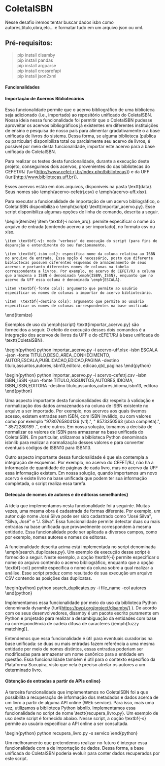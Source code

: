 # ColetaISBN

Nesse desafio iremos tentar buscar dados isbn como autores,titulo,obra,etc... e formatar tudo em um arquivo json ou xml.

## Pré-requisitos:

>pip install disamby<br />
>pip install pandas<br />
>pip install argparse<br />
>pip install crossrefapi<br />
>pip install json2xml<br />

#### Funcionalidades

#### Importação de Acervos Bibliotecários

Essa funcionalidade permite que o acervo bibliográfico de uma biblioteca seja adicionado (i.e., importado) ao repositório unificado do ColetaISBN. Nossa ideia nessa funcionalidade foi permitir que o ColetaISBN pudesse aproveitar os acervos bibliográficos já existentes em diferentes instituições de ensino e pesquisa de nosso país para alimentar gradativamente o a base unificada de livros do sistema. Dessa forma, se alguma biblioteca (pública ou particular) disponibiliza total ou parcialmente seu acervo de livros, é possível por meio desta funcionalidade, importar este acervo para a base unificada do ColetaISBN.

Para realizar os testes desta funcionalidade, durante a execução deste projeto, conseguimos dois acervos, provenientes do das bibliotecas do CEFET/RJ (\url{http://www.cefet-rj.br/index.php/bibliotecas}) e da UFF (\url{http://www.bibliotecas.uff.br}). 

Esses acervos estão em dois arquivos, disponíveis na pasta \textt{data}. Seus nomes são  \emph{acervo-cefetrj.csv} e \emph{acervo-uff.xlsx}.

Para executar a funcionalidade de importação de um acervo bibliográfico, o ColetaISBN disponibiliza o \emph{script} \textt{importar\_acervo.py}. Esse script disponibiliza algumas opções de linha de comando, descrita a seguir.

\begin{itemize}
    \item  \textbf{-i nome\_arq}: permite especificar o nome do arquivo de entrada (contendo acervo a ser importado), no formato csv ou xlsx.
    
    \item \textbf{-v}: modo 'verboso' de execução do script (para fins de depuração e entendimento do seu funcionamento.
    
    \item \textbf{-isbn col}: especifica nome da coluna relativa ao ISBN no arquivo de entrada. Essa opção é necessário, posto que diferente bibliotecas possuem diferentes esquemas de armazenamento de seus acervos e portanto diferentes nomes de colunas na tabela correspondente a livros. Por exemplo, no acervo do CEFET/RJ a coluna que armazena o ISBN é denominada \emph{ISBN\_ISSN}, enquanto que no acervo da UFF essa coluna é denominada \emph{ESCALA}.
    
    \item \textbf{-fonte cols}: argumento que permite ao usuário especificar os nomes de colunas a importar do acervo bibliotecário.
    
    \item  \textbf{-destino cols}: argumento que permite ao usuário especificar os nomes de colunas correspondentes na base unificada
\end{itemize}

Exemplos de uso do \emph{script} \textt{importar\_acervo.py} são fornecidos a seguir. O efeito de execução desses dois comandos é a integração dos acervos de livros da UFF e do cEFET/RJ à base unificada do \textt{ColetaISBN}. 

\begin{python}
python importar_acervo.py -i acervo-uff.xlsx 
    -isbn ESCALA 
    -json -fonte TITULO,DESC_AREA_CONHECIMENTO,
    AUTOR,ESCALA,PUBLICACAO,EDICAO,PAGINA 
    -destino titulo,assuntos,autores,isbn13,editora,
    edicao,qtd_paginas
\end{python}


\begin{python}
python importar_acervo.py -i acervo-cefetrj.csv 
    -isbn ISBN_ISSN 
    -json -fonte TITULO,ASSUNTOS,AUTORES,IDIOMA,
    ISBN_ISSN,EDITORA
    -destino titulo,assuntos,autores,idioma,isbn13,
    editora
\end{python}

Uma aspecto importante desta funcionalidades diz respeito à validação e normalização dos dados armazenados na coluna de ISBN existente no arquivo a ser importado. Por exemplo, nos acervos aos quais tivemos acesso, existem entradas sem ISBN, com ISBN inválido, ou com valores como por exemplo "9780765804136 (v.1).", " 8573350563 (obra completa).", " 8572280189 .", entre outros. Em nossa solução, tomamos a decisão de normalizar os valores de ISBN para armazenar na base unificada do ColetaISBN. Em particular, utilizamos a biblioteca Python denominada isbnlib para realizar a normalização desses valores e para converter eventuais códigos de ISBN10 para ISBN13.

Outro aspecto importante dessa funcionalidade é que ela contempla a integração de esquemas. Por exemplo, no acervo do CEFET/RJ, não há a informação de quantidade de páginas de cada livro, mas no acervo da UFF essa informação existem. Em nossa solução, quando importamos um novo acervo é existe livro na base unificada que podem ter sua informação completada, o script realiza essa tarefa.

#### Detecção de nomes de autores e de editoras semelhantes}

A ideia que implementamos nesta funcionalidade foi a seguinte. Muitas vezes, uma mesma obra é cadastrada de formas diferente. Por exemplo, um autor cujo nome José Silva pode ser sido cadastrado como "José Silva", "Silva, José" e "J. Silva". Essa funcionalidade permite detectar duas ou mais entradas na base unificada que provavelmente correspondem à mesma entidade. Essa funcionalidade pode ser aplicada a diversos campos, como por exemplo, nomes autores e nomes de editoras. 

A funcionalidade descrita acima está implementada no script denominada \emph{search\_duplicates.py}. Um exemplo de execução desse script é fornecido a seguir. Neste exemplo, a opção \textbf{-i} permite especificar o nome do arquivo contendo o acervo bibliográfico, enquanto que a opção \textbf{-col} permite especifica o nome da coluna sobre a qual realizar a análise. Esse script produz como resultado de sua execução um arquivo CSV contendo as posições das duplicatas.

\begin{python}
python search_duplicates.py -i file_name 
    -col autores 
\end{python}

Implementamos essa funcionalidade por meio do uso da biblioteca Python denominada dysamby (\url{https://pypi.org/project/disamby/}
). De acordo com os seus desenvolvedores, 
disamby é um pacote escrito puramente em Python e projetado para realizar a desambiguação da entidades com base na correspondência de cadeia difusa de caracteres (\emph{fuzzy matching)}.

Entendemos que essa funcionalidade é útil para eventuais curadorias na base unificada: se duas ou mais entradas fazem referência a uma mesma entidade por meio de nomes distintos, essas entradas poderiam ser modificadas para armazenar um nome canônico para a entidade em questão. Essa funcionalidade também é útil para o contexto específico da Plataforma Sucupira, visto que nela é preciso atrelar os autores a um determinado livro.

#### Obtenção de entradas a partir de APIs online}

A terceira funcionalidade que implementamos no ColetaISBN foi a que possibilita a recuperação de informação dos metadados e dados acerca de um livro a partir de alguma API online (WEb service). Para isso, mais uma vez, utilizamos a biblioteca Python isbnlib. Implementamos essa funcionalidade no script de nome \textt{recupera\_livro.py}. Um exemplo de uso deste script é fornecido abaixo. Nesse script, a opção \textbf{-s} permite ao usuário especificar a API online a ser consultada. 

\begin{python}
python recupera\_livro.py -s servico
\end{python}

Um melhoramento que pretendemos realizar no futuro é integrar essa funcionalidade com a de importação de dados. Dessa forma, a base unificada do ColetaISBN poderia evoluir para conter dados recuperados por este script.











